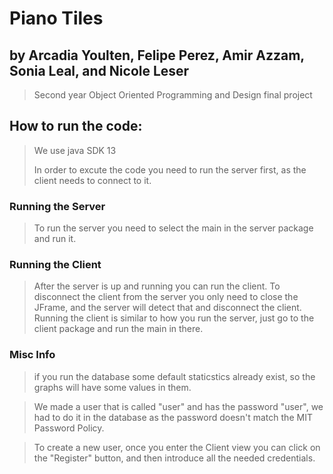 # Piano Tiles 
## by Arcadia Youlten, Felipe Perez, Amir Azzam, Sonia Leal, and Nicole Leser
>Second year Object Oriented Programming and Design final project 


## How to run the code:
>We use java SDK 13
>
>In order to excute the code you need to run the server first, as the client needs to connect to it.  
 

### Running the Server
>To run the server you need to select the main in the server package and run it.

### Running the Client
>After the server is up and running you can run the client. To disconnect the client from the server you only 
>need to close the JFrame, and the server will detect that and disconnect the client. 
>Running the client is similar to how you run the server, just go to the client package and run the main in there.

### Misc Info 
>if you run the database some default staticstics already exist, so the graphs will have some values in them.

>We made a user that is called "user" and has the password "user", we had to do it in the database as the password doesn't
>match the MIT Password Policy.

>To create a new user, once you enter the Client view you can click on the "Register" button, and then introduce all the needed credentials.








